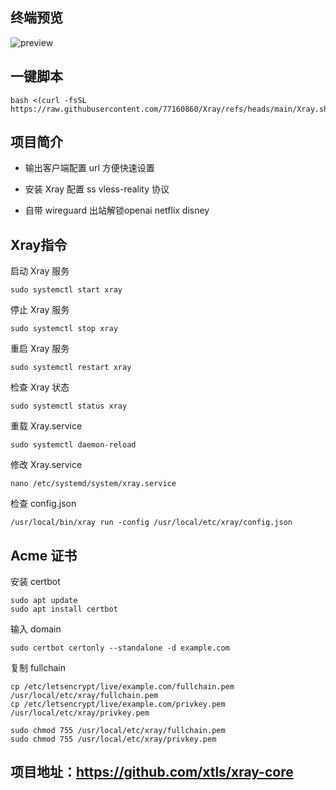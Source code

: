 ## 终端预览

![preview](预览.png)

## 一键脚本
```
bash <(curl -fsSL https://raw.githubusercontent.com/77160860/Xray/refs/heads/main/Xray.sh)
```

## 项目简介
- 输出客户端配置 url 方便快速设置

- 安装 Xray 配置 ss vless-reality 协议

- 自带 wireguard 出站解锁openai netflix disney

## Xray指令
启动 Xray 服务
```
sudo systemctl start xray
```
停止 Xray 服务
```
sudo systemctl stop xray
```
重启 Xray 服务
```
sudo systemctl restart xray
```
检查 Xray 状态
```
sudo systemctl status xray
```
重载 Xray.service
```
sudo systemctl daemon-reload
```
修改 Xray.service
```
nano /etc/systemd/system/xray.service
```

检查 config.json 
```
/usr/local/bin/xray run -config /usr/local/etc/xray/config.json
```
## Acme 证书

安装 certbot
```
sudo apt update
sudo apt install certbot
```
输入 domain
```
sudo certbot certonly --standalone -d example.com
```
复制 fullchain
```
cp /etc/letsencrypt/live/example.com/fullchain.pem /usr/local/etc/xray/fullchain.pem
cp /etc/letsencrypt/live/example.com/privkey.pem /usr/local/etc/xray/privkey.pem
```   
```
sudo chmod 755 /usr/local/etc/xray/fullchain.pem
sudo chmod 755 /usr/local/etc/xray/privkey.pem
```


## 项目地址：https://github.com/xtls/xray-core


